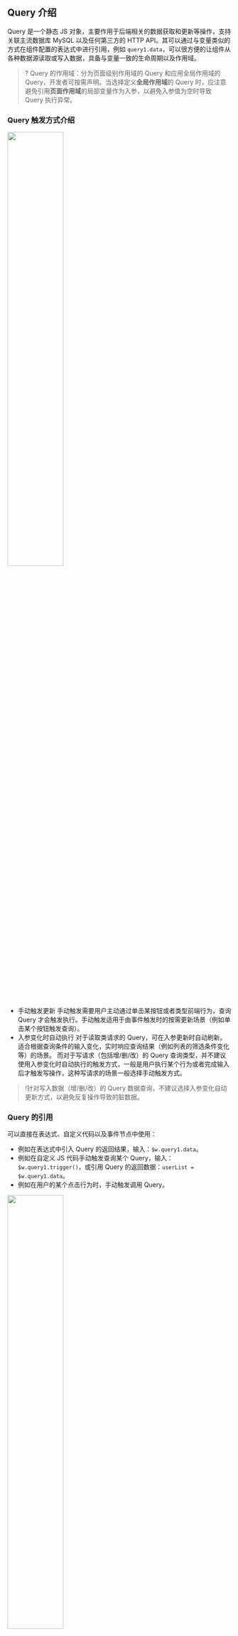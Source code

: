 ## Query 介绍
Query 是一个静态 JS 对象，主要作用于后端相关的数据获取和更新等操作，支持关联主流数据库 MySQL 以及任何第三方的 HTTP API。其可以通过与变量类似的方式在组件配置的表达式中进行引用，例如 `query1.data`，可以很方便的让组件从各种数据源读取或写入数据，具备与变量一致的生命周期以及作用域。
>? Query 的作用域：分为页面级别作用域的 Query 和应用全局作用域的 Query，开发者可按需声明。当选择定义**全局作用域**的 Query 时，应注意避免引用**页面作用域**的局部变量作为入参，以避免入参值为空时导致 Query 执行异常。

### Query 触发方式介绍
<img style="width:50%; max-width: inherit;" src="https://qcloudimg.tencent-cloud.cn/raw/a96679a37e9955efad7c8a80be32b0a5.png" />

- 手动触发更新 
手动触发需要用户主动通过单击某按钮或者类型前端行为，查询 Query 才会触发执行。手动触发适用于由事件触发时的按需更新场景（例如单击某个按钮触发查询）。
- 入参变化时自动执行
对于读取类请求的 Query，可在入参更新时自动刷新。适合根据查询条件的输入变化，实时响应查询结果（例如列表的筛选条件变化等）的场景。
而对于写请求（包括增/删/改）的 Query 查询类型，并不建议使用入参变化时自动执行的触发方式，一般是用户执行某个行为或者完成输入后才触发写操作，这种写请求的场景一般选择手动触发方式。
> !针对写入数据（增/删/改）的 Query 数据查询，不建议选择入参变化自动更新方式，以避免反复操作导致的脏数据。

### Query 的引用
可以直接在表达式、自定义代码以及事件节点中使用：

- 例如在表达式中引入 Query 的返回结果，输入：`$w.query1.data`。
- 例如在自定义 JS 代码手动触发查询某个 Query，输入：`$w.query1.trigger()`，或引用 Query 的返回数据：`userList = $w.query1.data`。
- 例如在用户的某个点击行为时，手动触发调用 Query。

<img style="width:50%; max-width: inherit;" src="https://qcloudimg.tencent-cloud.cn/raw/d5c2909dde18cb2cad6d8d24063c783b.png" />

### Query 执行成功/失败的回调

在完成 Query 运行后，如果还希望触发其他的行为动作（例如显示加载成功或失败的 toast 提示），则可通过事件回调来完成对应事件流的调用（可复用已定义的事件流或者新建事件流）。
<img style="width:50%; max-width: inherit;" src="https://qcloudimg.tencent-cloud.cn/raw/fbcc94d395a0832340bf802be64f9f4d.png" />

如上图，在定义 Query 查询时，在下方选择执行成功或失败时的回调，然后关联对应的事件流（没有可新建），则在查询成功或失败时做出相应的交互行为。

## Query 的内置属性和方法

### 可访问属性有
<table>
   <tr>
      <th width="0%" >参数名称</td>
      <th width="0%" >参数类型</td>
<th width="0%" >参数描述</td>
   </tr>
   <tr>
      <td>$w.query1.data</td>
       <td>Any</td>
 <td>数据请求成功时，返回的数据结果，默认值：null。</td>
   </tr>
   <tr>
      <td>$w.query1.error</td>
       <td>Error</td>
 <td>数据请求失败时，返回的 Error 错误对象，默认值：null。</td>
   </tr>
   <tr>
      <td>$w.query1.isFetching</td>
       <td>Boolean</td>
 <td>数据请求状态，是否在请求加载中，默认值：false。</td>
   </tr>
</table>


### 可访问方法有
<table>
   <tr>
      <th width="20%" >参数名称</td>
      <th width="40%" >参数描述</td>
   </tr>
   <tr>
      <td>$w.query1.reset()</td>
      <td>重置 Query 对象的 data 和 error 值 为 null。</td>
   </tr>
   <tr>
      <td>$w.query1.trigger()</td>
      <td>在代码中手动触发 Query 的执行。如果需要触发 Query 时进行传参，可以通过类似 `$w.query1.trigger({aaa:10})` 的方式传入额外数据，然后在 Query 的配置中通过绑定表达式 `params.aaa` 来获取到传入的数据10（进行手动触发时传参）。</td>
   </tr>
</table>


**示例：**
手动调用 Query 的传参示例：例如在点击事件中调用 Query 时的入参配置如下：
<img style="width:70%; max-width: inherit;" src="https://qcloudimg.tencent-cloud.cn/raw/df60d71f48f93372697114878d75f100.png" />
然后可在 Query 配置中引用该参数。
<img style="width:70%; max-width: inherit;" src="https://qcloudimg.tencent-cloud.cn/raw/3b5cb4e56773128cc8a3c9edcda51eee.png" />
想了解更多 Query 对象的定义封装，请参见 [Query 实例介绍](https://docs.cloudbase.net/lowcode/api/api-referrence#%E6%95%B0%E6%8D%AE%E6%9F%A5%E8%AF%A2query)。

## Query 的数据来源
微搭数据查询 Query 的数据来源目前主要有以下几种（Query 的数据来源未来会持续增加），可通过编辑器左下角代码区单击 **+** 打开新建面板，来进行不同数据来源 Query 对象的新建。
<img style="width:50%; max-width: inherit;" src="https://qcloudimg.tencent-cloud.cn/raw/f27922107d5e5e9b06f72aaf12962105.png" />

### 内置微搭数据表查询

可用于查询操作微搭平台内置的数据表，适用于简单的数据表 CURD 场景，数据库由微搭维护。
<img style="width:50%; max-width: inherit;" src="https://qcloudimg.tencent-cloud.cn/raw/906884ce385f30de43d02d43f6345f6a.png" />
了解更多数据表/数据模型相关介绍，请参见 [数据表概述](https://cloud.tencent.com/document/product/1301/68441)。

### 外部 HTTP APIs 查询
可用于查询操作 HTTP 协议的外部 API 数据或服务，适用于依赖 HTTP 标准接口做数据对接的场景。
<img style="width:50%; max-width: inherit;" src="https://qcloudimg.tencent-cloud.cn/raw/59d39156710bba4c0e287f2586fa84b6.png" />

了解更多 APIs 相关介绍，请参见 [自定义 API 概述](https://cloud.tencent.com/document/product/1301/68439)。

### 外部 MySQL 数据查询 
可用于查询操作有读写权限的外部 MySQL 数据库，适用于开发者有自主维护 MySQL 数据库的场景，以及相对复杂业务多表关联查询等场景，数据库需自行保障稳定性且确保有外网访问权限。
<img style="width:80%; max-width: inherit;" src="https://qcloudimg.tencent-cloud.cn/raw/ade951df97fbe293f958e24528a1b3a5.png" />

了解更多 MySQL 连接相关介绍，请参见 [MySQL 连接器](https://cloud.tencent.com/document/product/1301/95015)。

#### SQL语句数据查询的使用说明
- SQL 语句中可支持插入前端 JS 表达式，JS 表达式需使用 `{{ }}` 进行包裹，如：`{{$w.input1.value}}`，例如需要根据单行输入组件 `input1` 的输入值进行用户信息的查询，SQL 语句可以写作：`SELECT * FROM users WHERE users.name={{$w.input1.value}}`，再例如使用 SQL 进行模糊查询：`SELECT * FROM users WHERE users.name like {{'%' + $w.input1.value + '%'}}`。
>!在 SQL 中使用 JS 表达式时，如需要字符串拼装，则必须在 JS 表达式中进行，即 `{{"string"+js_expr}}`，SQL 语句中不支持使用 `string{{js_expr}}` 进行拼接。
>
- SQL 的批量操作示例：例如批量查询或批量删除等场景，可通过传入前端数组变量来实现。假设新建了自定义数组变量 `$w.page.dataset.state.array`，默认值为 `[50,51,52]`，那么 SQL 语句可写作：`SELECT * FROM users WHERE users.id IN ({{$w.page.dataset.state.array]}})`。
- SQL 语句中如需条件判断的查询示例：假设场景为查询某个用户列表时，当某个输入框组件（input1）的值不为空时则进行条件查询过滤，否则不过滤查询全量，参考 SQL 可以写作：`SELECT * FROM users WHERE name LIKE {{ $w.input1.value ? ("%" + $w.input1.value + "%") : "%" }}`。
- 在使用 SQL 语句进行数据查询时，如果涉及针对当前登录用户的数据查询，为保障安全性，建议开发者使用服务端保留的占位符 `SERVER.xxx` 作为查询条件代入查询，使用占位符时服务端会校验当前登录用户的合法性。例如，在微信小程序中根据当前用户的 OPENID 进行数据查询，则查询 SQL 条件应该写作：`SELECT * FROM users WHERE users.openid={{SERVER.OPENID}}`。
- 目前保留字 SERVER 对象下有如下字段可使用：
  - `SERVER.USERID`：表示当前用户 USERID，与前端系统变量 `$w.auth.currentUser.userId` 取值一致。
  - `SERVER.OPENID`：表示小程序下当前登录用户的 OPENID，与前端系统变量 `$w.auth.currentUser.openId` 取值一致。



## 使用场景示例

### 示例1：获取微搭内置数据表中的列表数据和单条详情数据

#### 列表页的配置
1. 首先，在代码区单击 **+** 可新建一个查询列表的 Query，选择**新建微搭数据表查询**，并且命名为 `query_list`（也可以使用默认名，例如 Query1）。
<img style="width:800px; max-width: inherit;" src="https://qcloudimg.tencent-cloud.cn/raw/f8f8155b3f17b43e32a7a527cc46eccc.png" />

 相关的配置参考如下：
<img style="width:800px; max-width: inherit;" src="https://qcloudimg.tencent-cloud.cn/raw/3d50e91ec441af2e6615c6a487e4a94a.png" />
>? 其中，截图中的 **AI 产品表**为在微搭自行新建内置数据表，关于如何新建微搭数据表，请参见 [数据源概述](https://cloud.tencent.com/document/product/1301/68507)。
>完成 `query_list` 的配置后，也可以通过单击**运行**，来实时查看 Query 执行的返回结果，如下所示。
><img style="width:800px; max-width: inherit;" src="https://qcloudimg.tencent-cloud.cn/raw/f83604e9e75b0b736a241f259ee0c079.png" />
>
2. 然后，完成 Query 新建之后，就可以在组件中通过表达式直接用 `query_list` 绑定和渲染列表数据了。如下图，我们可以往编辑区拖入多个所需要组件，并且分别对组件属性进行数据绑定。
>? 这里我们使用**循环展示**组件作为列表展示的示例（这里也可以选择**数据列表**或**数据表格**组件进行绑定，尤其列表数据量大需要分页时），参见配置如下：
><img style="width:800px; max-width: inherit;" src="https://qcloudimg.tencent-cloud.cn/raw/8050193d8cafb02e522e3adc33c0cd37.png" />
>
3. 再对循环组件内的其他文本组件进行字段绑定，参见配置如下：
<img style="width:800px; max-width: inherit;" src="https://qcloudimg.tencent-cloud.cn/raw/f1f8a81c4b66a7295ef7655a9b90c591.png" />
4. 分别完成数据绑定后，即可看到如下效果，一个简单的列表渲染就完成了。<br>
<img style="width:800px; max-width: inherit;" src="https://qcloudimg.tencent-cloud.cn/raw/e5c41b58d891dff3aab4a5a1d20d41d5.png" />

#### 详情页的配置
接下来，我们再新建一个详情页，通过刚搭建的这个列表跳转到这个详情页，展示对应的详情内容，完成一个列表展示到详情展示的闭环，这样的话我们就需要用一个查询单条的 Query。
1. 首先，在新建 Query 之前，先新建一个**内容详情页**页面，并且给这个页面配置一个 URL 参数变量，参考配置如下：
<img style="width:800px; max-width: inherit;" src="https://qcloudimg.tencent-cloud.cn/raw/b0c1282ae2e4161d8bc0e3a9960fc7b8.png" />
2. 完成页面新建之后，我们同样的在代码区单击 **+** 可新建一个查询单条的 Query，选择**新建微搭数据表查询**，并且命名为 `query_one`，相关的配置参见如下：
<img style="width:800px; max-width: inherit;" src="https://qcloudimg.tencent-cloud.cn/raw/dcd56a2dd6e90f54e3ddf5aa109262d2.png" />
3. 然后，我们就可以用 `query_one` 给详情页内的组件进行数据绑定了。例如给文本组件绑定数据的参见配置如下：
<img style="width:800px; max-width: inherit;" src="https://qcloudimg.tencent-cloud.cn/raw/f68131f2ec208caa26c43b2bf1d38b24.png" />

以上，一个详情页就搭建完了，有兴趣也可以继续在此基础上按需扩展。

#### 列表页跳转详情页的配置
最后，切换到之前的列表页，我们给列表页面做一个页面跳转配置，并完成详情页的 URL 参数（id）进行传值，相关配置很简单，参见如下：
<img style="width:800px; max-width: inherit;" src="https://qcloudimg.tencent-cloud.cn/raw/7e4cb4ea290ac9d9a636949a5e37d031.png" />

### 示例2：从第三方 HTTP API 中获取用户列表数据

从第三方 HTTP API 中获取数据的配置与上一个示例从微搭数据表获取数据流程大致相同。
1. 首先，在代码区单击 **+** 可新建一个查询列表的 Query，选择**新建外部 APIs 查询**，可重命名为 `query_api` 或使用默认命名。
<img style="width:800px; max-width: inherit;" src="https://qcloudimg.tencent-cloud.cn/raw/870e11c1eb99e92fdd88562d5c4b7fc9.png" />

 相关的配置参考如下：
<img style="width:800px; max-width: inherit;" src="https://qcloudimg.tencent-cloud.cn/raw/7db53f28ba863cb8ec4f20e50168ecac.png" />
>? 其中，截图中的 **测试 diy 连接器**为自行新建的数据源 APIs 连接器，关于如何新建数据源 APIs，请参见 [自定义 API 概述](https://cloud.tencent.com/document/product/1301/68439)。
>
2. 然后，完成 Query 的新建之后，就可以在组件中通过表达式直接用 `query_api` 绑定和渲染列表数据了。如下图，我们可以往编辑区拖入多个所需要组件，并且分别对组件属性进行数据绑定。
>? 这里我们使用**循环展示**组件作为列表展示的示例（这里也可以选择**数据列表**或**数据表格**组件进行绑定，尤其列表数据量大需要分页时），参见配置如下：
<img style="width:800px; max-width: inherit;" src="https://qcloudimg.tencent-cloud.cn/raw/95a625883a1707dc182f60a7b4b6b332.png" />
>
3. 最后，再对循环组件内的其他文本组件进行字段绑定，一个简单的通过外部 APIs 请求的数据列表就完成了，此处后续步骤与上一个示例**获取微搭内置数据表中的列表数据和单条详情数据**一致，在此不再赘述。



### 示例3：获取外部 MySQL 的用户列表以及删除某条数据
从外部 MySQL 获取数据之前，我们需要先新建一个 [MySQL 连接器](https://cloud.tencent.com/document/product/1301/95015)，参考步骤如下。
1. 在代码区单击 **+** 可新建一个查询列表的 Query，选择**新建 MySQL 查询**，可重命名为 `query_list` 或使用默认命名。
<img style="width:800px; max-width: inherit;" src="https://qcloudimg.tencent-cloud.cn/raw/e54d7d18ff55dde6938c428057170163.png" />

 填写好需要创建的内容后单击**保存**。
<img style="width:800px; max-width: inherit;" src="https://qcloudimg.tencent-cloud.cn/raw/812cb514c6873c497d7d4881353ca0f7.png" />

 如果是首次新建 MySQL 连接器，则会直接打开 MySQL 连接的配置弹层，如果不是则可在 MySQL 的下拉列表中找到新建入口，如下所示。
<img style="width:800px; max-width: inherit;" src="https://qcloudimg.tencent-cloud.cn/raw/3c28075d141f10d86ba4258445be723c.png" />
2. 完成 MySQL 配置并且测试连接正常之后，即可进行 Query 的配置，编写 SQL 语句，例如输入：`SELECT * FROM users ORDER BY id LIMIT 10`，单击**运行**，即可在结果弹层中看到查询到的数据结果，如下图所示。
<img style="width:800px; max-width: inherit;" src="https://qcloudimg.tencent-cloud.cn/raw/dd100c0c65913cb822b219d97c1af221.png" />
3. 完成 Query 的配置并且运行返回正常之后，即完成了外部 MySQL 数据库的用户列表数据的获取，接下来可以通过在列表中绑定 `query_list.data` 来对获取到的用户列表数据进行渲染展示。后续的数据绑定步骤配置与上一个示例的流程大致相同。如下图，我们可以往编辑区拖入多个所需要组件，并且分别对组件属性进行数据绑定。
>? 这里我们使用**循环展示**组件作为列表展示的示例（这里也可以选择**数据列表**或**数据表格**组件进行绑定，尤其列表数据量大需要分页时），**循环展示**组件参见配置如下：
> <img style="width:800px; max-width: inherit;" src="https://qcloudimg.tencent-cloud.cn/raw/0bd79d5cf3699073ab4a5d1a907e7cc5.png" />
>
4. 再对循环组件内的其他文本组件进行字段绑定，参见配置如下：
<img style="width:800px; max-width: inherit;" src="https://qcloudimg.tencent-cloud.cn/raw/c265c7a015bd2ee6c0705d12a6a31790.png" />
5. 分别完成上图所述的数据绑定后，一个简单的从外部 MySQL 获取的用户列表数据渲染就完成了。
6. 接下来我们来实现从列表中删除某条数据。先新建一个自定义变量和一个用于执行删除的 Query。自定义变量用于存储点击某一行时对应的数据 ID，例如变量命名为 `current_row_id`，如下所示：
<img style="width:800px; max-width: inherit;" src="https://qcloudimg.tencent-cloud.cn/raw/1855f3dc2ae6c2688c7b72ccd90ca8b6.png" />

 用于执行删除的 Query 则命名为 `query_del`，SQL语句为：`DELETE FROM users WHERE id={{$w.page.dataset.state.current_row_id}}`，如下所示：
<img style="width:800px; max-width: inherit;" src="https://qcloudimg.tencent-cloud.cn/raw/02851816ac6c4d7502da28bd6030f7da.png" />
7. 完成自定义变量和 Query 新建之后，开始进行组件的配置。这里我们为了达到更好的列表展示效果，可以把前面的**循环展示**组件，换成**数据列表**组件，数据列表与循环展示组件的数据绑定流程类似，在数据列表的数据源中选择表达式，然后绑定第1步中新建的 `query_list` 即可。
<img style="width:800px; max-width: inherit;" src="https://qcloudimg.tencent-cloud.cn/raw/bbcdadbcb80b1036b91ee048f7a6ecd2.png" />
8. 完成数据绑定后，即可看到渲染后的列表效果。然后往数据列表对应的节点拖入一个按钮，按钮标题可修改为删除，具体结构如下图所示：
<img style="width:800px; max-width: inherit;" src="https://qcloudimg.tencent-cloud.cn/raw/3842b101e70747f018964301763cf52a.png" />
9. 配置删除按钮对应事件：选中**按钮**组件，在组件属性面板右下角配置对应的点击动作。
   1. 首先配置第1个动作节点**变量赋值**，即将单击对应行的数据 ID 复制给前面新建的自定义变量 `current_row_id`，如上图所示。
<img style="width:800px; max-width: inherit;" src="https://qcloudimg.tencent-cloud.cn/raw/c033062ad6efafef6c942c01411d60be.png" />
   2. 第2个动作节点选择**调用数据查询**，配置项如上图所示。
<img style="width:800px; max-width: inherit;" src="https://qcloudimg.tencent-cloud.cn/raw/1331f449b10f34c394c61ece3493f0f2.png" />
   3. 上述的第3个动作**刷新数据列表**，和第4个动作**显示消息提示**均为可选配置，主要用作交互提示，具体配置如图所示，可按需参考。
<img style="width:800px; max-width: inherit;" src="https://qcloudimg.tencent-cloud.cn/raw/29adccbb1dde8ad79c8e4fee267a2826.png" />
10. 完成上述配置后，可通过单击编辑器右上角**预览按钮**，打开预览界面来进行操作和查看效果。如下所示，单击页面上的**删除**，即可删除对应的行数据，同时完成删除后的数据列表也会同步刷新。<br>
<img style="width:800px; max-width: inherit;" src="https://qcloudimg.tencent-cloud.cn/raw/fdded16362740c2e58d660bb9759fddc.png" />



### 示例4：向外部 MySQL 数据库新增一条用户数据
1. 在编辑区拖入一个**单行输入**组件，以及一个**按钮**组件，大纲树结构参考下图所示，将单行输入组件标题修改为“用户名”，按钮标题修改为“提交数据”。同时我们可以看到单行输入的组件 id 为 `input1`，在接下来的 SQL 语句中会用到。
<img style="width:800px; max-width: inherit;" src="https://qcloudimg.tencent-cloud.cn/raw/61f0b98a07aafccb600a3b5f6b08b318.png" />
2. 然后，我们开始新建新增数据的 Query，在代码区单击 **+** 可新建一个查询列表的 Query，选择**新建 MySQL 查询**，可重命名为 `query_insert` 或使用默认命名，在 **MySQL 名称**的下拉列表中，选择之前新建好的 **MySQL 连接器**。
>!前置步骤，提前完成[ MySQL 连接器](https://cloud.tencent.com/document/product/1301/95015)的配置新建，可参考上一个示例。
>
3. 接着在 `query_insert` 配置中编写 SQL 语句，例如输入：`INSERT INTO users (name) VALUES ({{$w.input1.value}})`，表示将输入框的值作为一条新数据，插入到 MySQL 数据库的 `users` 表中的 `name` 字段，单击**运行**，即可在弹层查看 Query 的执行结果（执行成功则表示数据完成了插入，如果是测试效果请注意脏数据的处理），如下图所示。
<img style="width:800px; max-width: inherit;" src="https://qcloudimg.tencent-cloud.cn/raw/41b9aa13a70a49a3e2f9e5d48699c9a1.png" />
>!针对上述新增数据的 Query 数据查询，会默认选择**手动触发执行**，以避免入参变化自动执行导致的反复插入数据。
4. 最后，再选中之前拖入的**按钮**组件，在组件属性区配置点击事件，即通过点击按钮时来触发前面 Query 的执行。具体配置参考下图所示。
<img style="width:800px; max-width: inherit;" src="https://qcloudimg.tencent-cloud.cn/raw/2c106cc9ee52fc7399cf1492ad629bb4.png" />
5. 完成上述配置后，即可通过单击**提交数据**来进行输入框用户名的提交，每次单击都会向外部数据库的 `users` 表插入一条数据。



以上仅为使用 SQL Query 的数据插入示例，实际生产环境请注意提交数据的合法性校验以及脏数据的处理。

